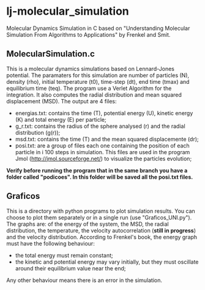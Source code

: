 # lj-molecular_simulation
Molecular Dynamics Simulation in C based on "Understanding Molecular Simulation From Algorithms to Applications" by Frenkel and Smit.


## MolecularSimulation.c

This is a molecular dynamics simulations based on Lennard-Jones potential. The paramaters for this simulation are number of particles (N), density (rho), initial temperature (t0), time-step (dt), end time (tmax) and equilibrium time (teq). The program use a Verlet Algorithm for the integration. It also computes the radial distribution and mean squared displacement (MSD). The output are 4 files:

 - energias.txt: contains the time (T), potential energy (U), kinetic energy (K) and total energy (E) per particle;
 - g_r.txt: contains the radius of the sphere analysed (r) and the radial distribution (g(r));
 - msd.txt: contains the time (T) and the mean squared displacemente (dr);
 - posi.txt: are a group of files each one containing the position of each particle in i 100 steps in simulation. This files are used in the program Jmol (http://jmol.sourceforge.net/) to visualize the particles evolution;
 
**Verify before running the program that in the same branch you have a folder called "podicoes". In this folder will be saved all the posi.txt files.**

## Graficos
This is a directory with python programs to plot simulation results. You can choose to plot them separately or in a single run (use "Graficos_UNI.py"). The graphs are: of the energy of the system, the MSD, the radial distribution, the temperature, the velocity autocorrelation (**still in progress**) and the velocity distribution. According to Frenkel's book, the energy graph must have the following behaviour: 

- the total energy must remain constant; 
- the kinetic and potential energy may vary initially, but they must oscillate around their equilibrium value near the end;

Any other behaviour means there is an error in the simulation.
